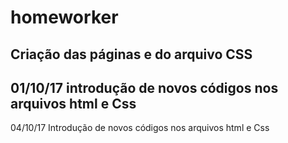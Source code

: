 # homeworker

Criação das páginas e do arquivo CSS
------------------------------------------------------------------------------------------------------------------------------------------

01/10/17
introdução de novos códigos nos arquivos html e Css
------------------------------------------------------------------------------------------------------------------------------------------
04/10/17
Introdução de novos códigos nos arquivos html e Css

